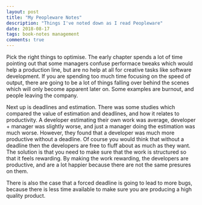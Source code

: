 ```yaml
---
layout: post
title: "My Peopleware Notes"
description: "Things I've noted down as I read Peopleware"
date: 2018-08-17
tags: book-notes management
comments: true
---
```


Pick the right things to optimise.
The early chapter spends a lot of time pointing out that some managers confuse performace tweaks which would help a production line, but are no help at all for creative tasks like software development.
If you are spending too much time focusing on the speed of output, there are going to be a lot of things falling over behind the scenes which will only become apparent later on.
Some examples are burnout, and people leaving the company.

Next up is deadlines and estimation.
There was some studies which compared the value of estimation and deadlines, and how it relates to productivity.
A developer estimating their own work was average, developer + manager was slightly worse, and just a manager doing the estimation was much worse.
However, they found that a developer was much more productive without a deadline.
Of course you would think that without a deadline then the developers are free to fluff about as much as they want.
The solution is that you need to make sure that the work is structured so that it feels rewarding.
By making the work rewarding, the developers are productive, and are a lot happier because there are not the same presures on them.

There is also the case that a forced deadline is going to lead to more bugs, because there is less time available to make sure you are producing a high quality product.